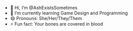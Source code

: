- 👋 Hi, I’m @AshExistsSometimes
- 🌱 I’m currently learning Game Design and Programming
- 😄 Pronouns: She/Her/They/Them
- ⚡ Fun fact: Your bones are covered in blood
